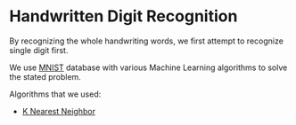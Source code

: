 # Handwritten Digit Recognition
By recognizing the whole handwriting words, we first attempt to recognize single digit first.

We use [MNIST](http://yann.lecun.com/exdb/mnist/) database with various Machine Learning algorithms to solve the stated problem.

Algorithms that we used:

  * [K Nearest Neighbor](https://github.com/dangne/damhtkll/tree/onedigit/KNN)
